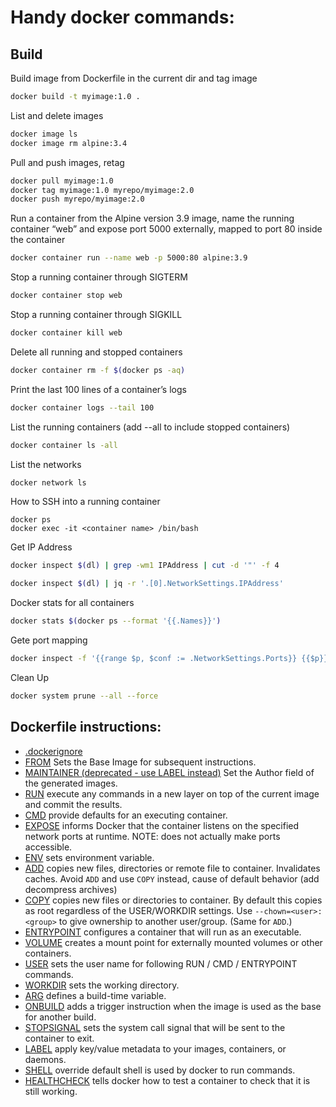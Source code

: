 # Handy docker commands:

## Build

Build image from Dockerfile in the current dir and tag image

```bash
docker build -t myimage:1.0 .
```

List and delete images

```bash
docker image ls
docker image rm alpine:3.4
```

Pull and push images, retag

```bash
docker pull myimage:1.0
docker tag myimage:1.0 myrepo/myimage:2.0
docker push myrepo/myimage:2.0
```

Run a container from the Alpine version 3.9 image, name the running container “web” and expose port 5000 externally, mapped to port 80 inside the container

```bash
docker container run --name web -p 5000:80 alpine:3.9
```

Stop a running container through SIGTERM

```bash
docker container stop web
```

Stop a running container through SIGKILL

```bash
docker container kill web
```

Delete all running and stopped containers

```bash
docker container rm -f $(docker ps -aq)
```

Print the last 100 lines of a container’s logs

```bash
docker container logs --tail 100

```

List the running containers (add --all to include stopped containers)

```bash
docker container ls -all
```

List the networks

```bash
docker network ls
```

How to SSH into a running container

```
docker ps
docker exec -it <container name> /bin/bash
```

Get IP Address

```bash
docker inspect $(dl) | grep -wm1 IPAddress | cut -d '"' -f 4

docker inspect $(dl) | jq -r '.[0].NetworkSettings.IPAddress'

```

Docker stats for all containers

```bash
docker stats $(docker ps --format '{{.Names}}')
```

Gete port mapping

```bash
docker inspect -f '{{range $p, $conf := .NetworkSettings.Ports}} {{$p}} -> {{(index $conf 0).HostPort}} {{end}}' <containername>

```

Clean Up

```bash
docker system prune --all --force
```

## Dockerfile instructions:

- [.dockerignore](https://docs.docker.com/engine/reference/builder/#dockerignore-file)
- [FROM](https://docs.docker.com/engine/reference/builder/#from) Sets the Base Image for subsequent instructions.
- [MAINTAINER (deprecated - use LABEL instead)](https://docs.docker.com/engine/reference/builder/#maintainer-deprecated) Set the Author field of the generated images.
- [RUN](https://docs.docker.com/engine/reference/builder/#run) execute any commands in a new layer on top of the current image and commit the results.
- [CMD](https://docs.docker.com/engine/reference/builder/#cmd) provide defaults for an executing container.
- [EXPOSE](https://docs.docker.com/engine/reference/builder/#expose) informs Docker that the container listens on the specified network ports at runtime. NOTE: does not actually make ports accessible.
- [ENV](https://docs.docker.com/engine/reference/builder/#env) sets environment variable.
- [ADD](https://docs.docker.com/engine/reference/builder/#add) copies new files, directories or remote file to container. Invalidates caches. Avoid `ADD` and use `COPY` instead, cause of default behavior (add decompress archives)
- [COPY](https://docs.docker.com/engine/reference/builder/#copy) copies new files or directories to container. By default this copies as root regardless of the USER/WORKDIR settings. Use `--chown=<user>:<group>` to give ownership to another user/group. (Same for `ADD`.)
- [ENTRYPOINT](https://docs.docker.com/engine/reference/builder/#entrypoint) configures a container that will run as an executable.
- [VOLUME](https://docs.docker.com/engine/reference/builder/#volume) creates a mount point for externally mounted volumes or other containers.
- [USER](https://docs.docker.com/engine/reference/builder/#user) sets the user name for following RUN / CMD / ENTRYPOINT commands.
- [WORKDIR](https://docs.docker.com/engine/reference/builder/#workdir) sets the working directory.
- [ARG](https://docs.docker.com/engine/reference/builder/#arg) defines a build-time variable.
- [ONBUILD](https://docs.docker.com/engine/reference/builder/#onbuild) adds a trigger instruction when the image is used as the base for another build.
- [STOPSIGNAL](https://docs.docker.com/engine/reference/builder/#stopsignal) sets the system call signal that will be sent to the container to exit.
- [LABEL](https://docs.docker.com/config/labels-custom-metadata/) apply key/value metadata to your images, containers, or daemons.
- [SHELL](https://docs.docker.com/engine/reference/builder/#shell) override default shell is used by docker to run commands.
- [HEALTHCHECK](https://docs.docker.com/engine/reference/builder/#healthcheck) tells docker how to test a container to check that it is still working.

```

```
